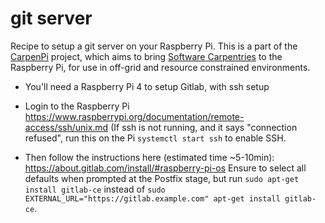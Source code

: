 # git server

Recipe to setup a git server on your Raspberry Pi. This is a part of the [CarpenPi](https://github.com/CarpenPi) project, which aims to bring [Software Carpentries](https://carpentries.org) to the Raspberry Pi, for use in off-grid and resource constrained environments.

* You'll need a Raspberry Pi 4 to setup Gitlab, with ssh setup
* Login to the Raspberry Pi https://www.raspberrypi.org/documentation/remote-access/ssh/unix.md
(If ssh is not running, and it says "connection refused", run this on the Pi `systemctl start ssh` to enable SSH.

* Then follow the instructions here (estimated time ~5-10min): 
https://about.gitlab.com/install/#raspberry-pi-os
Ensure to select all defaults when prompted at the Postfix stage, but run `sudo apt-get install gitlab-ce` instead of `sudo EXTERNAL_URL="https://gitlab.example.com" apt-get install gitlab-ce`.
